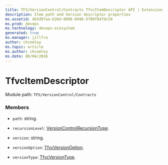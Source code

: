 ```yaml
---
title: TFS/VersionControl/Contracts TfvcItemDescriptor API | Extensions for Azure DevOps Services
description: Item path and Version descriptor properties
ms.assetid: 4b5d97aa-b26d-0096-0496-5700f847dc28
ms.prod: devops
ms.technology: devops-ecosystem
generated: true
ms.manager: jillfra
author: chcomley
ms.topic: article
ms.author: chcomley
ms.date: 08/04/2016
---
```


# TfvcItemDescriptor

Module path: `TFS/VersionControl/Contracts`


### Members

* `path`: string. 

* `recursionLevel`: [VersionControlRecursionType](../../../TFS/VersionControl/Contracts/VersionControlRecursionType.md). 

* `version`: string. 

* `versionOption`: [TfvcVersionOption](../../../TFS/VersionControl/Contracts/TfvcVersionOption.md). 

* `versionType`: [TfvcVersionType](../../../TFS/VersionControl/Contracts/TfvcVersionType.md). 

